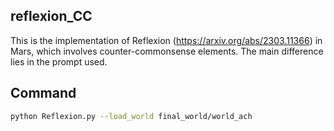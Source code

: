 ## reflexion_CC
This is the implementation of Reflexion (https://arxiv.org/abs/2303.11366) in Mars, which involves counter-commonsense elements. The main difference lies in the prompt used.

## Command
```sh
python Reflexion.py --load_world final_world/world_ach
```